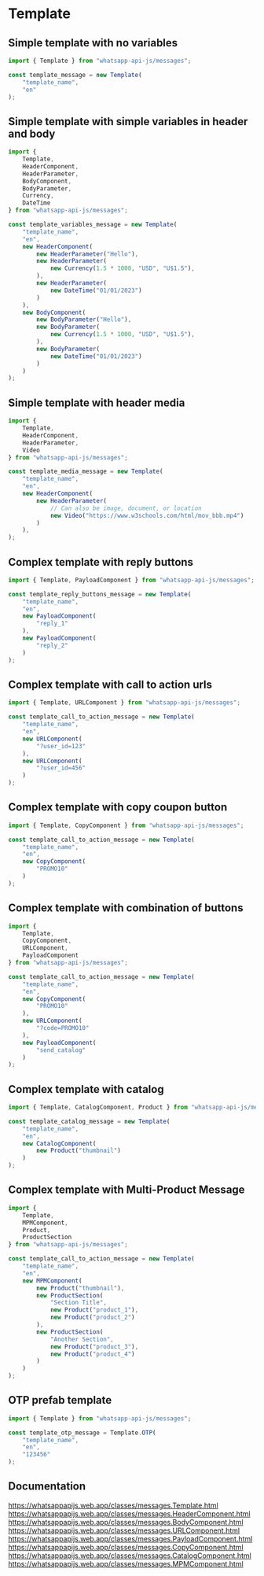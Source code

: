 # Template

## Simple template with no variables

```ts
import { Template } from "whatsapp-api-js/messages";

const template_message = new Template(
    "template_name",
    "en"
);
```

## Simple template with simple variables in header and body

```ts
import {
    Template,
    HeaderComponent,
    HeaderParameter,
    BodyComponent,
    BodyParameter,
    Currency,
    DateTime
} from "whatsapp-api-js/messages";

const template_variables_message = new Template(
    "template_name",
    "en",
    new HeaderComponent(
        new HeaderParameter("Hello"),
        new HeaderParameter(
            new Currency(1.5 * 1000, "USD", "U$1.5"),
        ),
        new HeaderParameter(
            new DateTime("01/01/2023")
        )
    ),
    new BodyComponent(
        new BodyParameter("Hello"),
        new BodyParameter(
            new Currency(1.5 * 1000, "USD", "U$1.5"),
        ),
        new BodyParameter(
            new DateTime("01/01/2023")
        )
    )
);
```

## Simple template with header media

```ts
import {
    Template,
    HeaderComponent,
    HeaderParameter,
    Video
} from "whatsapp-api-js/messages";

const template_media_message = new Template(
    "template_name",
    "en",
    new HeaderComponent(
        new HeaderParameter(
            // Can also be image, document, or location
            new Video("https://www.w3schools.com/html/mov_bbb.mp4")
        )
    ),
);
```

## Complex template with reply buttons

```ts
import { Template, PayloadComponent } from "whatsapp-api-js/messages";

const template_reply_buttons_message = new Template(
    "template_name",
    "en",
    new PayloadComponent(
        "reply_1"
    ),
    new PayloadComponent(
        "reply_2"
    )
);
```

## Complex template with call to action urls

```ts
import { Template, URLComponent } from "whatsapp-api-js/messages";

const template_call_to_action_message = new Template(
    "template_name",
    "en",
    new URLComponent(
        "?user_id=123"
    ),
    new URLComponent(
        "?user_id=456"
    )
);
```

## Complex template with copy coupon button

```ts
import { Template, CopyComponent } from "whatsapp-api-js/messages";

const template_call_to_action_message = new Template(
    "template_name",
    "en",
    new CopyComponent(
        "PROMO10"
    )
);
```

## Complex template with combination of buttons

```ts
import {
    Template,
    CopyComponent,
    URLComponent,
    PayloadComponent
} from "whatsapp-api-js/messages";

const template_call_to_action_message = new Template(
    "template_name",
    "en",
    new CopyComponent(
        "PROMO10"
    ),
    new URLComponent(
        "?code=PROMO10"
    ),
    new PayloadComponent(
        "send_catalog"
    )
);
```

## Complex template with catalog

```ts
import { Template, CatalogComponent, Product } from "whatsapp-api-js/messages";

const template_catalog_message = new Template(
    "template_name",
    "en",
    new CatalogComponent(
        new Product("thumbnail")
    )
);
```

## Complex template with Multi-Product Message

```ts
import {
    Template,
    MPMComponent,
    Product,
    ProductSection
} from "whatsapp-api-js/messages";

const template_call_to_action_message = new Template(
    "template_name",
    "en",
    new MPMComponent(
        new Product("thumbnail"),
        new ProductSection(
            "Section Title",
            new Product("product_1"),
            new Product("product_2")
        ),
        new ProductSection(
            "Another Section",
            new Product("product_3"),
            new Product("product_4")
        )
    )
);
```

## OTP prefab template

```ts
import { Template } from "whatsapp-api-js/messages";

const template_otp_message = Template.OTP(
    "template_name",
    "en",
    "123456"
);
```

## Documentation

https://whatsappapijs.web.app/classes/messages.Template.html
https://whatsappapijs.web.app/classes/messages.HeaderComponent.html
https://whatsappapijs.web.app/classes/messages.BodyComponent.html
https://whatsappapijs.web.app/classes/messages.URLComponent.html
https://whatsappapijs.web.app/classes/messages.PayloadComponent.html
https://whatsappapijs.web.app/classes/messages.CopyComponent.html
https://whatsappapijs.web.app/classes/messages.CatalogComponent.html
https://whatsappapijs.web.app/classes/messages.MPMComponent.html
